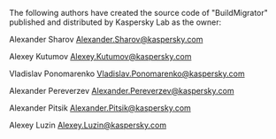 The following authors have created the source code of "BuildMigrator"
published and distributed by Kaspersky Lab as the owner:

Alexander Sharov <Alexander.Sharov@kaspersky.com>

Alexey Kutumov <Alexey.Kutumov@kaspersky.com>

Vladislav Ponomarenko <Vladislav.Ponomarenko@kaspersky.com>

Alexander Pereverzev <Alexander.Pereverzev@kaspersky.com>

Alexander Pitsik <Alexander.Pitsik@kaspersky.com>

Alexey Luzin <Alexey.Luzin@kaspersky.com>
